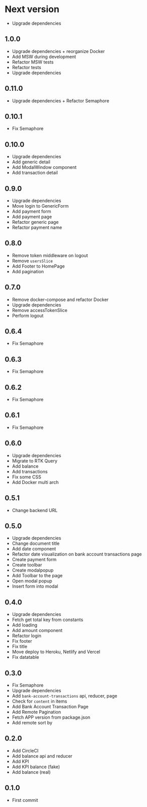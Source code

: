 # Next version
+ Upgrade dependencies

## 1.0.0
+ Upgrade dependencies + reorganize Docker
+ Add MSW during development
+ Refactor MSW tests
+ Refactor tests
+ Upgrade dependencies

## 0.11.0
+ Upgrade dependencies + Refactor Semaphore

## 0.10.1
+ Fix Semaphore

## 0.10.0
+ Upgrade dependencies
+ Add generic detail
+ Add ModalWindow component
+ Add transaction detail

## 0.9.0
+ Upgrade dependencies
+ Move login to GenericForm
+ Add payment form
+ Add payment page
+ Refactor generic page
+ Refactor payment name

## 0.8.0
+ Remove token middleware on logout
+ Remove `usersSlice`
+ Add Footer to HomePage
+ Add pagination

## 0.7.0
+ Remove docker-compose and refactor Docker
+ Upgrade dependencies
+ Remove accessTokenSlice
+ Perform logout

## 0.6.4
+ Fix Semaphore

## 0.6.3
+ Fix Semaphore

## 0.6.2
+ Fix Semaphore

## 0.6.1
+ Fix Semaphore

## 0.6.0
+ Upgrade dependencies
+ Migrate to RTK Query
+ Add balance
+ Add transactions
+ Fix some CSS
+ Add Docker multi arch

## 0.5.1
+ Change backend URL

## 0.5.0
+ Upgrade dependencies
+ Change document title
+ Add date component
+ Refactor date visualization on bank account transactions page
+ Create payment form
+ Create toolbar
+ Create modalpopup
+ Add Toolbar to the page
+ Open modal popup
+ Insert form into modal

## 0.4.0
+ Upgrade dependencies
+ Fetch get total key from constants
+ Add loading
+ Add amount component
+ Refactor login
+ Fix footer
+ Fix title
+ Move deploy to Heroku, Netlify and Vercel
+ Fix datatable

## 0.3.0
+ Fix Semaphore
+ Upgrade dependencies
+ Add `bank-account-transactions` api, reducer, page
+ Check for `content` in items
+ Add Bank Account Transaction Page
+ Add Remote Pagination
+ Fetch APP version from package.json
+ Add remote sort by

## 0.2.0
+ Add CircleCI
+ Add balance api and reducer
+ Add KPI
+ Add KPI balance (fake)
+ Add balance (real)

## 0.1.0
+ First commit